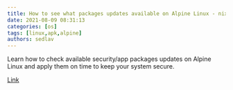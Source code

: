 ```yaml
---
title: How to see what packages updates available on Alpine Linux - nixCraft
date: 2021-08-09 08:31:13
categories: [os]
tags: [linux,apk,alpine]
authors: sedlav
---
```


Learn how to check available security/app packages updates on Alpine Linux and apply them on time to keep your system secure.

[Link](https://www.cyberciti.biz/faq/list-show-what-packages-updates-available-on-alpine-linux/)
